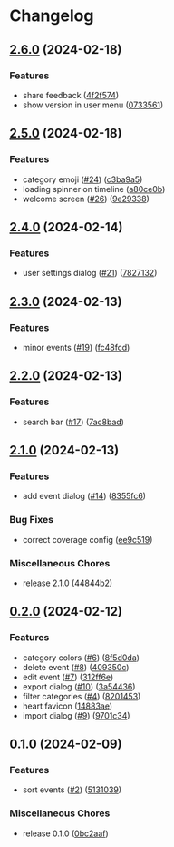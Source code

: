 # Changelog

## [2.6.0](https://github.com/dwmkerr/lifeline/compare/v2.5.0...v2.6.0) (2024-02-18)


### Features

* share feedback ([4f2f574](https://github.com/dwmkerr/lifeline/commit/4f2f57420f0f5bdcb95c1bee89a2f68c2ab5a290))
* show version in user menu ([0733561](https://github.com/dwmkerr/lifeline/commit/07335611b5b4e47d5f911f09204e4dbc5c9664e6))

## [2.5.0](https://github.com/dwmkerr/lifeline/compare/v2.4.0...v2.5.0) (2024-02-18)


### Features

* category emoji ([#24](https://github.com/dwmkerr/lifeline/issues/24)) ([c3ba9a5](https://github.com/dwmkerr/lifeline/commit/c3ba9a54223649834a40a0fc2d0713b342114abd))
* loading spinner on timeline ([a80ce0b](https://github.com/dwmkerr/lifeline/commit/a80ce0b1a114c1de19c16511e8fce87cb7a94357))
* welcome screen ([#26](https://github.com/dwmkerr/lifeline/issues/26)) ([9e29338](https://github.com/dwmkerr/lifeline/commit/9e29338e07e555bdabcfdc115cc7b51e25800dd7))

## [2.4.0](https://github.com/dwmkerr/lifeline/compare/v2.3.0...v2.4.0) (2024-02-14)


### Features

* user settings dialog ([#21](https://github.com/dwmkerr/lifeline/issues/21)) ([7827132](https://github.com/dwmkerr/lifeline/commit/782713265dee485d420e66e9582e23b8b3a84b7c))

## [2.3.0](https://github.com/dwmkerr/lifeline/compare/v2.2.0...v2.3.0) (2024-02-13)


### Features

* minor events ([#19](https://github.com/dwmkerr/lifeline/issues/19)) ([fc48fcd](https://github.com/dwmkerr/lifeline/commit/fc48fcd3b9c4cff15c45ee25df845a37cec2e8fe))

## [2.2.0](https://github.com/dwmkerr/lifeline/compare/v2.1.0...v2.2.0) (2024-02-13)


### Features

* search bar ([#17](https://github.com/dwmkerr/lifeline/issues/17)) ([7ac8bad](https://github.com/dwmkerr/lifeline/commit/7ac8bad1e370ca52ab8a970c66be38da0cb76aee))

## [2.1.0](https://github.com/dwmkerr/lifeline/compare/v0.2.0...v2.1.0) (2024-02-13)


### Features

* add event dialog ([#14](https://github.com/dwmkerr/lifeline/issues/14)) ([8355fc6](https://github.com/dwmkerr/lifeline/commit/8355fc6a3f98078a56ecfe3482cb4ab404564824))


### Bug Fixes

* correct coverage config ([ee9c519](https://github.com/dwmkerr/lifeline/commit/ee9c51926e3ae329a71a39a101e85174d263009b))


### Miscellaneous Chores

* release 2.1.0 ([44844b2](https://github.com/dwmkerr/lifeline/commit/44844b206b1421ab4c37e45df20fa101e79ad881))

## [0.2.0](https://github.com/dwmkerr/lifeline/compare/v0.1.0...v0.2.0) (2024-02-12)


### Features

* category colors ([#6](https://github.com/dwmkerr/lifeline/issues/6)) ([8f5d0da](https://github.com/dwmkerr/lifeline/commit/8f5d0da42515b2a4715940870e43044db8b4f11b))
* delete event ([#8](https://github.com/dwmkerr/lifeline/issues/8)) ([409350c](https://github.com/dwmkerr/lifeline/commit/409350c66062227eed612a7ca04d7ee1dd6a0363))
* edit event ([#7](https://github.com/dwmkerr/lifeline/issues/7)) ([312ff6e](https://github.com/dwmkerr/lifeline/commit/312ff6e0500fd7bd4416e5cafb92a9dfa029c619))
* export dialog ([#10](https://github.com/dwmkerr/lifeline/issues/10)) ([3a54436](https://github.com/dwmkerr/lifeline/commit/3a54436f58df55b23b140c053f906a8c47c74afb))
* filter categories ([#4](https://github.com/dwmkerr/lifeline/issues/4)) ([8201453](https://github.com/dwmkerr/lifeline/commit/82014539e63ebe3180040aaf02f8e30341edc9ac))
* heart favicon ([14883ae](https://github.com/dwmkerr/lifeline/commit/14883ae97016a3b4b321fd87c2ab21e001ab5b75))
* import dialog ([#9](https://github.com/dwmkerr/lifeline/issues/9)) ([9701c34](https://github.com/dwmkerr/lifeline/commit/9701c3493013cb3411e443e4a36c81f02b06919d))

## 0.1.0 (2024-02-09)


### Features

* sort events ([#2](https://github.com/dwmkerr/lifeline/issues/2)) ([5131039](https://github.com/dwmkerr/lifeline/commit/5131039efb20ea5d1ac46ea4b3a7b4ad550ee3e9))


### Miscellaneous Chores

* release 0.1.0 ([0bc2aaf](https://github.com/dwmkerr/lifeline/commit/0bc2aaf126602e2efec0f257f38d22ae96f8e9e2))
